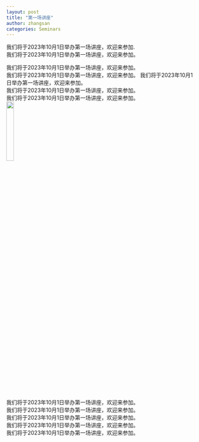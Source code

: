 ```yaml
---
layout: post
title: "第一场讲座"
author: zhangsan
categories: Seminars
---
```


我们将于2023年10月1日举办第一场讲座，欢迎来参加.  
我们将于2023年10月1日举办第一场讲座，欢迎来参加。  



我们将于2023年10月1日举办第一场讲座，欢迎来参加。  
我们将于2023年10月1日举办第一场讲座，欢迎来参加。
我们将于2023年10月1日举办第一场讲座，欢迎来参加。  
我们将于2023年10月1日举办第一场讲座，欢迎来参加。  
我们将于2023年10月1日举办第一场讲座，欢迎来参加。  
<img src="/slurm/images/龙猫.jpeg" width="20%">  
我们将于2023年10月1日举办第一场讲座，欢迎来参加。  
我们将于2023年10月1日举办第一场讲座，欢迎来参加。   
我们将于2023年10月1日举办第一场讲座，欢迎来参加。  
我们将于2023年10月1日举办第一场讲座，欢迎来参加。  
我们将于2023年10月1日举办第一场讲座，欢迎来参加。   
